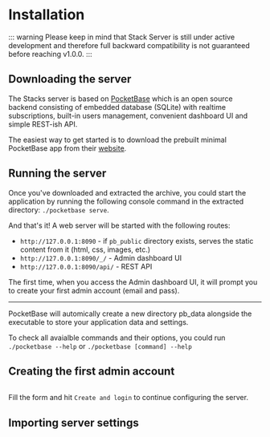 # Installation

::: warning
Please keep in mind that Stack Server is still under active development and therefore full backward compatibility is not guaranteed before reaching v1.0.0.
:::

## Downloading the server

The Stacks server is based on [PocketBase](https://pocketbase.io) which is an open source backend consisting of embedded database (SQLite) with realtime subscriptions, built-in users management, convenient dashboard UI and simple REST-ish API.

The easiest way to get started is to download the prebuilt minimal PocketBase app from their [website](https://pocketbase.io/docs/).

## Running the server

Once you've downloaded and extracted the archive, you could start the application by running the following console command in the extracted directory: `./pocketbase serve`.

And that's it! A web server will be started with the following routes:

- `http://127.0.0.1:8090` - if `pb_public` directory exists, serves the static content from it (html, css, images, etc.)
- `http://127.0.0.1:8090/_/` - Admin dashboard UI
- `http://127.0.0.1:8090/api/` - REST API

The first time, when you access the Admin dashboard UI, it will prompt you to create your first admin account (email and pass).

---

PocketBase will automically create a new directory pb_data alongside the executable to store your application data and settings.

To check all avaialble commands and their options, you could run `./pocketbase --help` or `./pocketbase [command] --help`

## Creating the first admin account

<img :src="$withBase('assets/img/server/admin-creation.png')">

Fill the form and hit `Create and login` to continue configuring the server.

## Importing server settings

<img :src="$withBase('assets/img/server/import-settings.png')">

<img :src="$withBase('assets/img/server/confirming-import.png')">

<img :src="$withBase('assets/img/server/confirm-and-import.png')">